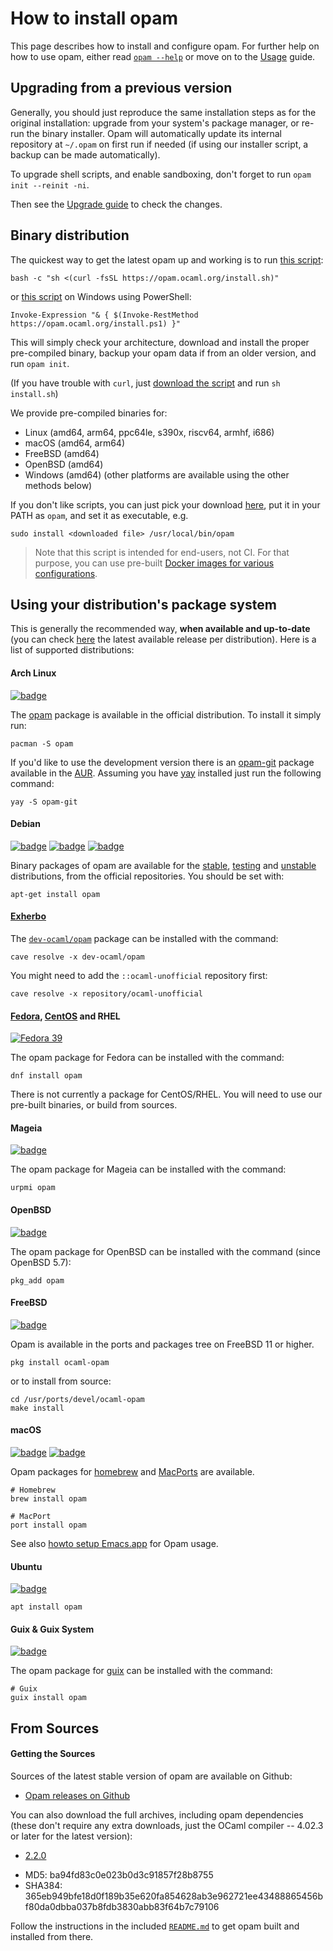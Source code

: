 # How to install opam

This page describes how to install and configure opam. For further help on how
to use opam, either read [`opam --help`](man/opam.html) or move on to the
[Usage](Usage.html) guide.

## Upgrading from a previous version

Generally, you should just reproduce the same installation steps as for the
original installation: upgrade from your system's package manager, or re-run the
binary installer. Opam will automatically update its internal repository at
`~/.opam` on first run if needed (if using our installer script, a backup can be
made automatically).

To upgrade shell scripts, and enable sandboxing, don't forget to run `opam init
--reinit -ni`.

Then see the [Upgrade guide](Upgrade_guide.html) to check the changes.


## Binary distribution

The quickest way to get the latest opam up and working is to run
[this script](https://raw.githubusercontent.com/ocaml/opam/master/shell/install.sh):
```
bash -c "sh <(curl -fsSL https://opam.ocaml.org/install.sh)"
```
or [this script](https://raw.githubusercontent.com/ocaml/opam/master/shell/install.ps1) on Windows using PowerShell:
```
Invoke-Expression "& { $(Invoke-RestMethod https://opam.ocaml.org/install.ps1) }"
```

This will simply check your architecture, download and install the proper
pre-compiled binary, backup your opam data if from an older version, and run
`opam init`.

(If you have trouble with `curl`, just
[download the script](https://raw.githubusercontent.com/ocaml/opam/master/shell/install.sh)
and run `sh install.sh`)

We provide pre-compiled binaries for:
- Linux (amd64, arm64, ppc64le, s390x, riscv64, armhf, i686)
- macOS (amd64, arm64)
- FreeBSD (amd64)
- OpenBSD (amd64)
- Windows (amd64)
(other platforms are available using the other methods below)

If you don't like scripts, you can just pick your download
[here](https://github.com/ocaml/opam/releases), put it in your PATH as
`opam`, and set it as executable, e.g.

```
sudo install <downloaded file> /usr/local/bin/opam
```

> Note that this script is intended for end-users, not CI. For that purpose,
> you can use pre-built [Docker images for various
> configurations](https://hub.docker.com/r/ocaml/opam).

## Using your distribution's package system

This is generally the recommended way, **when available and up-to-date** (you
can check [here](Distribution.html) the latest
available release per distribution). Here is a list of supported distributions:

#### Arch Linux

[![badge](https://repology.org/badge/version-for-repo/arch/opam.svg)](https://repology.org/project/opam/versions)

The [opam](https://www.archlinux.org/packages/community/x86_64/opam/)
package is available in the official distribution. To install it simply run:

```
pacman -S opam
```

If you'd like to use the development version there is an [opam-git](https://aur.archlinux.org/packages/opam-git/)
package available in the [AUR](https://wiki.archlinux.org/index.php/Arch_User_Repository).
Assuming you have [yay](https://github.com/Jguer/yay) installed just run the following command:

```
yay -S opam-git
```

#### Debian

[![badge](https://repology.org/badge/version-for-repo/debian_stable/opam.svg)](https://repology.org/project/opam/versions) [![badge](https://repology.org/badge/version-for-repo/debian_testing/opam.svg)](https://repology.org/project/opam/versions) [![badge](https://repology.org/badge/version-for-repo/debian_unstable/opam.svg)](https://repology.org/project/opam/versions)

Binary packages of opam are available for the
[stable](http://packages.debian.org/jessie/opam),
[testing](http://packages.debian.org/stretch/opam) and
[unstable](http://packages.debian.org/sid/opam) distributions, from the official
repositories. You should be set with:

```
apt-get install opam
```

#### [Exherbo](http://exherbo.org)

The
[`dev-ocaml/opam`](http://git.exherbo.org/summer/packages/dev-ocaml/opam/index.html)
package can be installed with the command:

```
cave resolve -x dev-ocaml/opam
```

You might need to add the `::ocaml-unofficial` repository first:

```
cave resolve -x repository/ocaml-unofficial
```

#### [Fedora](http://fedoraproject.org), [CentOS](http://centos.org) and RHEL

[![Fedora 39](https://repology.org/badge/version-for-repo/fedora_39/opam.svg)](https://repology.org/project/opam/versions)

The opam package for Fedora can be installed with the command:

```
dnf install opam
```

There is not currently a package for CentOS/RHEL. You will need to use our
pre-built binaries, or build from sources.

#### Mageia

[![badge](https://repology.org/badge/version-for-repo/mageia_cauldron/opam.svg)](https://repology.org/project/opam/versions)

The opam package for Mageia can be installed with the command:

```
urpmi opam
```

#### OpenBSD

[![badge](https://repology.org/badge/version-for-repo/openbsd/opam.svg)](https://repology.org/project/opam/versions)

The opam package for OpenBSD can be installed with the command (since OpenBSD 5.7):

```
pkg_add opam
```

#### FreeBSD

[![badge](https://repology.org/badge/version-for-repo/freebsd/opam.svg)](https://repology.org/project/opam/versions)

Opam is available in the ports and packages tree on FreeBSD 11 or higher.

```
pkg install ocaml-opam
```

or to install from source:

```
cd /usr/ports/devel/ocaml-opam
make install
```

#### macOS

[![badge](https://repology.org/badge/version-for-repo/homebrew/opam.svg)](https://repology.org/project/opam/versions) [![badge](https://repology.org/badge/version-for-repo/macports/opam.svg)](https://repology.org/project/opam/versions)

Opam packages for [homebrew](http://mxcl.github.com/homebrew/) and [MacPorts](http://www.macports.org/) are available.

```
# Homebrew
brew install opam

# MacPort
port install opam
```

See also
[howto setup Emacs.app](https://github.com/ocaml/opam/wiki/Setup-Emacs.app-on-macosx-for-opam-usage)
for Opam usage.

#### Ubuntu

[![badge](https://repology.org/badge/version-for-repo/ubuntu_24_04/opam.svg)](https://repology.org/project/opam/versions)

```
apt install opam
```

#### Guix & Guix System

[![badge](https://repology.org/badge/version-for-repo/gnuguix/opam.svg)](https://repology.org/project/opam/versions)

The opam package for [guix](https://www.gnu.org/software/guix/) can be installed with the command:

```
# Guix
guix install opam
```

## From Sources

#### Getting the Sources

Sources of the latest stable version of opam are available on Github:

* [Opam releases on Github](https://github.com/ocaml/opam/releases)

You can also download the full archives, including opam dependencies (these
don't require any extra downloads, just the OCaml compiler -- 4.02.3 or later
for the latest version):

* [2.2.0](https://github.com/ocaml/opam/releases/download/2.2.0/opam-full-2.2.0-2.tar.gz)
 - MD5: ba94fd83c0e023b0d3c91857f28b8755
 - SHA384: 365eb949bfe18d0f189b35e620fa854628ab3e962721ee43488865456bf80da0dbba037b8fdb3830abb83f64b7c79106

Follow the instructions in the included
[`README.md`](https://github.com/ocaml/opam#readme) to get opam built and
installed from there.

